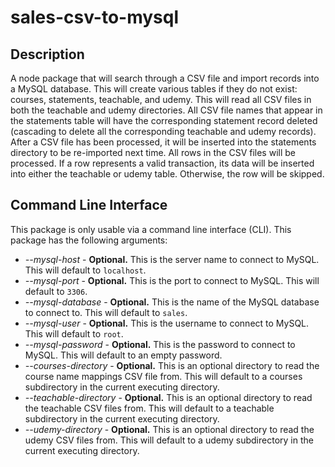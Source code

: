 # sales-csv-to-mysql

Description
----
A node package that will search through a CSV file and import records into a MySQL database. This will create various tables if they do not exist: courses, statements, teachable, and udemy. This will read all CSV files in both the teachable and udemy directories. All CSV file names that appear in the statements table will have the corresponding statement record deleted (cascading to delete all the corresponding teachable and udemy records). After a CSV file has been processed, it will be inserted into the statements directory to be re-imported next time. All rows in the CSV files will be processed. If a row represents a valid transaction, its data will be inserted into either the teachable or udemy table. Otherwise, the row will be skipped.

Command Line Interface
----
This package is only usable via a command line interface (CLI). This package has the following arguments:

* *--mysql-host* - **Optional.** This is the server name to connect to MySQL. This will default to `localhost`.
* *--mysql-port* - **Optional.** This is the port to connect to MySQL. This will default to `3306`.
* *--mysql-database* - **Optional.** This is the name of the MySQL database to connect to. This will default to `sales`.
* *--mysql-user* - **Optional.** This is the username to connect to MySQL. This will default to `root`.
* *--mysql-password* - **Optional.** This is the password to connect to MySQL. This will default to an empty password.
* *--courses-directory* - **Optional.** This is an optional directory to read the course name mappings CSV file from. This will default to a courses subdirectory in the current executing directory.
* *--teachable-directory* - **Optional.** This is an optional directory to read the teachable CSV files from. This will default to a teachable subdirectory in the current executing directory.
* *--udemy-directory* - **Optional.** This is an optional directory to read the udemy CSV files from. This will default to a udemy subdirectory in the current executing directory.
